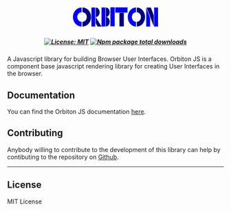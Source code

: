 # <div align="center"> <img src="https://raw.githubusercontent.com/Orbitonjs/orbiton/main/branding/logo.png" style="align-items:center;" ></div>
##### <div align="center"> [![License: MIT](https://img.shields.io/badge/License-MIT-yellow.svg)](https://opensource.org/licenses/MIT) [![Npm package total downloads](https://badgen.net/npm/dt/orbiton)](https://npmjs.com/package/orbiton) </div>
A Javascript library for building Browser User Interfaces.
Orbiton JS is a component base javascript rendering library for creating User Interfaces in the browser.

## Documentation
You can find the Orbiton JS documentation [here](https://orbitonjs.github.io). 


## Contributing

Anybody willing to contribute to the development of this library can help by contibuting to the repository on [Github](https://github.com/orbitonjs/orbiton).

---

## License

MIT License
